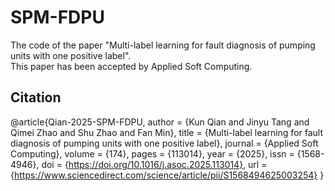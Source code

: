 # SPM-FDPU
The code of the paper "Multi-label learning for fault diagnosis of pumping units with one positive label".  
This paper has been accepted by Applied Soft Computing.
## Citation
@article{Qian-2025-SPM-FDPU,
author = {Kun Qian and Jinyu Tang and Qimei Zhao and Shu Zhao and Fan Min},
title = {Multi-label learning for fault diagnosis of pumping units with one positive label},
journal = {Applied Soft Computing},
volume = {174},
pages = {113014},
year = {2025},
issn = {1568-4946},
doi = {https://doi.org/10.1016/j.asoc.2025.113014},
url = {https://www.sciencedirect.com/science/article/pii/S1568494625003254}
}
